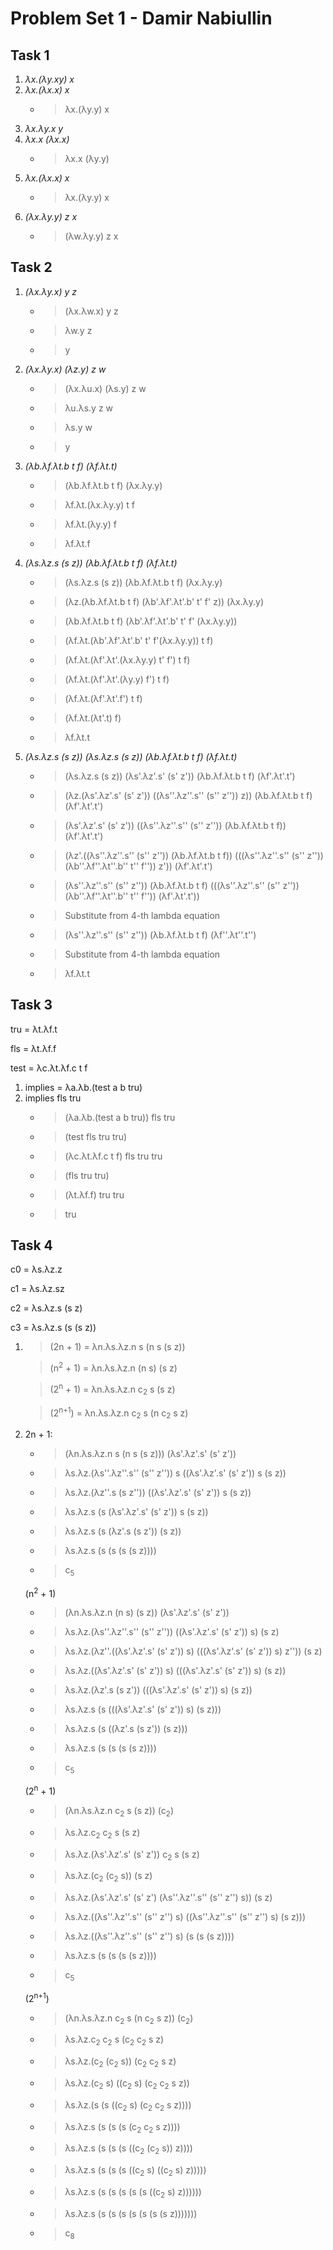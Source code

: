 # Problem Set 1 - Damir Nabiullin
## Task 1
1. *λx.(λy.xy) x*
1. *λx.(λx.x) x*
    - > λx.(λy.y) x
1. *λx.λy.x y*
1. *λx.x (λx.x)* 
    - > λx.x (λy.y)
1. *λx.(λx.x) x*
    - > λx.(λy.y) x
1. *(λx.λy.y) z x*
    - > (λw.λy.y) z x

## Task 2
1. *(λx.λy.x) y z*
    - > (λx.λw.x) y z 
    - > λw.y z 
    - > y
1. *(λx.λy.x) (λz.y) z w*
    - > (λx.λu.x) (λs.y) z w
    - > λu.λs.y z w
    - > λs.y w
    - > y
1.  *(λb.λf.λt.b t f) (λf.λt.t)*
    - > (λb.λf.λt.b t f) (λx.λy.y)
    - > λf.λt.(λx.λy.y) t f
    - > λf.λt.(λy.y) f
    - > λf.λt.f
1. *(λs.λz.s (s z)) (λb.λf.λt.b t f) (λf.λt.t)*
    - > (λs.λz.s (s z)) (λb.λf.λt.b t f) (λx.λy.y)
    - > (λz.(λb.λf.λt.b t f) (λb'.λf'.λt'.b' t' f' z)) (λx.λy.y)
    - > (λb.λf.λt.b t f) (λb'.λf'.λt'.b' t' f' (λx.λy.y))
    - > (λf.λt.(λb'.λf'.λt'.b' t' f'(λx.λy.y)) t f)
    - > (λf.λt.(λf'.λt'.(λx.λy.y) t' f') t f)
    - > (λf.λt.(λf'.λt'.(λy.y) f') t f)
    - > (λf.λt.(λf'.λt'.f') t f)
    - > (λf.λt.(λt'.t) f)
    - > λf.λt.t
1. *(λs.λz.s (s z)) (λs.λz.s (s z)) (λb.λf.λt.b t f) (λf.λt.t)*
    - > (λs.λz.s (s z)) (λs'.λz'.s' (s' z')) (λb.λf.λt.b t f) (λf'.λt'.t')
    - > (λz.(λs'.λz'.s' (s' z')) ((λs''.λz''.s'' (s'' z'')) z)) (λb.λf.λt.b t f) (λf'.λt'.t')
    - > (λs'.λz'.s' (s' z')) ((λs''.λz''.s'' (s'' z'')) (λb.λf.λt.b t f)) (λf'.λt'.t')
    - > (λz'.((λs''.λz''.s'' (s'' z'')) (λb.λf.λt.b t f)) (((λs''.λz''.s'' (s'' z'')) (λb''.λf''.λt''.b'' t'' f'')) z')) (λf'.λt'.t')
    - > (λs''.λz''.s'' (s'' z'')) (λb.λf.λt.b t f) (((λs''.λz''.s'' (s'' z'')) (λb''.λf''.λt''.b'' t'' f'')) (λf'.λt'.t'))
    - > Substitute from 4-th lambda equation
    - > (λs''.λz''.s'' (s'' z'')) (λb.λf.λt.b t f) (λf''.λt''.t'')
    - > Substitute from 4-th lambda equation
    - > λf.λt.t

## Task 3
tru = λt.λf.t

fls = λt.λf.f

test = λc.λt.λf.c t f

1. implies = λa.λb.(test a b tru)
1. implies fls tru
    - > (λa.λb.(test a b tru)) fls tru
    - > (test fls tru tru)
    - > (λc.λt.λf.c t f) fls tru tru
    - > (fls tru tru)
    - > (λt.λf.f) tru tru
    - > tru

## Task 4
c0 = λs.λz.z

c1 = λs.λz.sz

c2 = λs.λz.s (s z)

c3 = λs.λz.s (s (s z))

1.  > (2n + 1) = λn.λs.λz.n s (n s (s z))

    > (n<sup>2</sup> + 1) = λn.λs.λz.n (n s) (s z)

    > (2<sup>n</sup> + 1) = λn.λs.λz.n c<sub>2</sub> s (s z)

    > (2<sup>n+1</sup>) = λn.λs.λz.n c<sub>2</sub> s (n c<sub>2</sub> s z)

1.  2n + 1:
    - > (λn.λs.λz.n s (n s (s z))) (λs'.λz'.s' (s' z'))
    - > λs.λz.(λs''.λz''.s'' (s'' z'')) s ((λs'.λz'.s' (s' z')) s (s z))
    - > λs.λz.(λz''.s (s z'')) ((λs'.λz'.s' (s' z')) s (s z))
    - > λs.λz.s (s (λs'.λz'.s' (s' z')) s (s z))
    - > λs.λz.s (s (λz'.s (s z')) (s z))
    - > λs.λz.s (s (s (s (s z))))
    - > c<sub>5</sub>

    (n<sup>2</sup> + 1)
    - > (λn.λs.λz.n (n s) (s z)) (λs'.λz'.s' (s' z'))
    - > λs.λz.(λs''.λz''.s'' (s'' z'')) ((λs'.λz'.s' (s' z')) s) (s z)
    - > λs.λz.(λz''.((λs'.λz'.s' (s' z')) s) (((λs'.λz'.s' (s' z')) s) z'')) (s z)
    - > λs.λz.((λs'.λz'.s' (s' z')) s) (((λs'.λz'.s' (s' z')) s) (s z))
    - > λs.λz.(λz'.s (s z')) (((λs'.λz'.s' (s' z')) s) (s z))
    - > λs.λz.s (s (((λs'.λz'.s' (s' z')) s) (s z)))
    - > λs.λz.s (s ((λz'.s (s z')) (s z)))
    - > λs.λz.s (s (s (s (s z))))
    - > c<sub>5</sub>

    (2<sup>n</sup> + 1)
    - > (λn.λs.λz.n c<sub>2</sub> s (s z)) (c<sub>2</sub>)
    - > λs.λz.c<sub>2</sub> c<sub>2</sub> s (s z)
    - > λs.λz.(λs'.λz'.s' (s' z')) c<sub>2</sub> s (s z)
    - > λs.λz.(c<sub>2</sub> (c<sub>2</sub> s)) (s z)
    - > λs.λz.(λs'.λz'.s' (s' z') (λs''.λz''.s'' (s'' z'') s)) (s z)
    - > λs.λz.((λs''.λz''.s'' (s'' z'') s) ((λs''.λz''.s'' (s'' z'') s) (s z)))
    - > λs.λz.((λs''.λz''.s'' (s'' z'') s) (s (s (s z))))
    - > λs.λz.s (s (s (s (s z))))
    - > c<sub>5</sub>

    (2<sup>n+1</sup>)
    - > (λn.λs.λz.n c<sub>2</sub> s (n c<sub>2</sub> s z)) (c<sub>2</sub>)
    - > λs.λz.c<sub>2</sub> c<sub>2</sub> s (c<sub>2</sub> c<sub>2</sub> s z)
    - > λs.λz.(c<sub>2</sub> (c<sub>2</sub> s)) (c<sub>2</sub> c<sub>2</sub> s z)
    - > λs.λz.(c<sub>2</sub> s) ((c<sub>2</sub> s) (c<sub>2</sub> c<sub>2</sub> s z))
    - > λs.λz.(s (s ((c<sub>2</sub> s) (c<sub>2</sub> c<sub>2</sub> s z))))
    - > λs.λz.s (s (s (s (c<sub>2</sub> c<sub>2</sub> s z))))
    - > λs.λz.s (s (s (s ((c<sub>2</sub> (c<sub>2</sub> s)) z))))
    - > λs.λz.s (s (s (s ((c<sub>2</sub> s) ((c<sub>2</sub> s) z)))))
    - > λs.λz.s (s (s (s (s (s ((c<sub>2</sub> s) z))))))
    - > λs.λz.s (s (s (s (s (s (s (s z)))))))
    - > c<sub>8</sub>